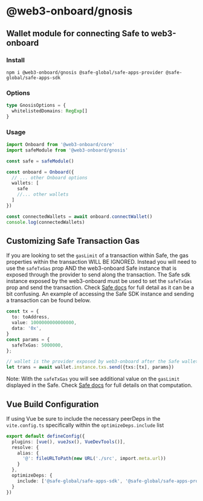 # @web3-onboard/gnosis

## Wallet module for connecting Safe to web3-onboard

### Install

`npm i @web3-onboard/gnosis @safe-global/safe-apps-provider @safe-global/safe-apps-sdk`

### Options

```typescript
type GnosisOptions = {
  whitelistedDomains: RegExp[]
}
```

### Usage

```typescript
import Onboard from '@web3-onboard/core'
import safeModule from '@web3-onboard/gnosis'

const safe = safeModule()

const onboard = Onboard({
  // ... other Onboard options
  wallets: [
    safe
    //... other wallets
  ]
})

const connectedWallets = await onboard.connectWallet()
console.log(connectedWallets)
```

## Customizing Safe Transaction Gas

If you are looking to set the `gasLimit` of a transaction within Safe, the gas properties within the transaction WILL BE IGNORED.
Instead you will need to use the `safeTxGas` prop AND the web3-onboard Safe instance that is exposed through the provider to send along the transaction.
The Safe sdk instance exposed by the web3-onboard must be used to set the `safeTxGas` prop and send the transaction.
Check [Safe docs](https://github.com/safe-global/safe-contracts/blob/a6504a9afdeac186a8cdb29ad68b189523c80eda/docs/safe_tx_gas.md) for full detail as it can be a bit confusing.
An example of accessing the Safe SDK instance and sending a transaction can be found below.

```typescript
const tx = {
  to: toAddress,
  value: 1000000000000000,
  data: '0x',
}
const params = {
  safeTxGas: 5000000,
};

// wallet is the provider exposed by web3-onboard after the Safe wallet is connected
let trans = await wallet.instance.txs.send({txs:[tx], params})
```

Note: With the `safeTxGas` you will see additional value on the `gasLimit` displayed in the Safe. Check [Safe docs](https://github.com/safe-global/safe-contracts/blob/a6504a9afdeac186a8cdb29ad68b189523c80eda/docs/safe_tx_gas.md) for full details on that computation.


## Vue Build Configuration

If using Vue be sure to include the necessary peerDeps in the `vite.config.ts` specifically within the `optimizeDeps.include` list

```typescript
export default defineConfig({
  plugins: [vue(), vueJsx(), VueDevTools()],
  resolve: {
    alias: {
      '@': fileURLToPath(new URL('./src', import.meta.url))
    }
  },
  optimizeDeps: {
    include: ['@safe-global/safe-apps-sdk', '@safe-global/safe-apps-provider']
  }
})
```